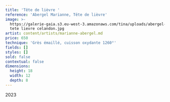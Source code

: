 ```yaml
---
title: 'Tête de lièvre '
reference: 'Abergel Marianne, Tête de lièvre'
image: >-
  https://galerie-gaia.s3.eu-west-3.amazonaws.com/tina/uploads/abergel-marianne/galerie-gaia-abergel-grande
  tete lievre celandon.jpg
artist: content/artists/marianne-abergel.md
price: 650
technique: 'Grès émaillé, cuisson oxydante 1260°'
fields: []
styles: []
sold: false
contextual: false
dimensions:
  height: 18
  width: 12
  depth: 8
---
```


2023
